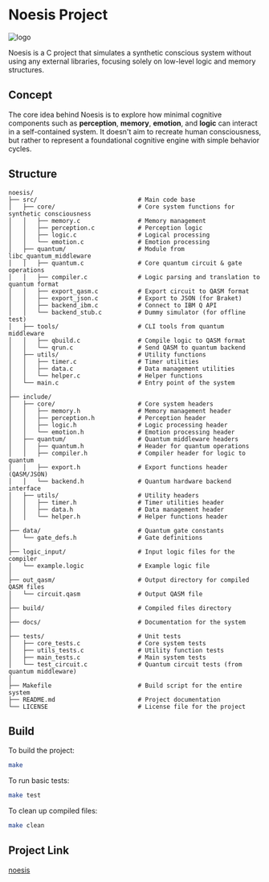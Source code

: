 # Noesis Project

![logo](https://cdn.glitch.global/64589724-ec6b-4993-9c7c-eb9a4746811d/noesis-logo.jpg?v=1746731120617)

Noesis is a C project that simulates a synthetic conscious system without using any external libraries, focusing solely on low-level logic and memory structures.

## Concept

The core idea behind Noesis is to explore how minimal cognitive components such as **perception**, **memory**, **emotion**, and **logic** can interact in a self-contained system. It doesn't aim to recreate human consciousness, but rather to represent a foundational cognitive engine with simple behavior cycles.

## Structure

```
noesis/
├── src/                            # Main code base
│   ├── core/                       # Core system functions for synthetic consciousness
│   │   ├── memory.c                # Memory management
│   │   ├── perception.c            # Perception logic
│   │   ├── logic.c                 # Logical processing
│   │   └── emotion.c               # Emotion processing
│   ├── quantum/                    # Module from libc_quantum_middleware
│   │   ├── quantum.c               # Core quantum circuit & gate operations
│   │   ├── compiler.c              # Logic parsing and translation to quantum format
│   │   ├── export_qasm.c           # Export circuit to QASM format
│   │   ├── export_json.c           # Export to JSON (for Braket)
│   │   ├── backend_ibm.c           # Connect to IBM Q API
│   │   └── backend_stub.c          # Dummy simulator (for offline test)
│   ├── tools/                      # CLI tools from quantum middleware
│   │   ├── qbuild.c                # Compile logic to QASM format
│   │   └── qrun.c                  # Send QASM to quantum backend
│   ├── utils/                      # Utility functions
│   │   ├── timer.c                 # Timer utilities
│   │   ├── data.c                  # Data management utilities
│   │   └── helper.c                # Helper functions
│   └── main.c                      # Entry point of the system
│
├── include/
│   ├── core/                       # Core system headers
│   │   ├── memory.h                # Memory management header
│   │   ├── perception.h            # Perception header
│   │   ├── logic.h                 # Logic processing header
│   │   └── emotion.h               # Emotion processing header
│   ├── quantum/                    # Quantum middleware headers
│   │   ├── quantum.h               # Header for quantum operations
│   │   ├── compiler.h              # Compiler header for logic to quantum
│   │   ├── export.h                # Export functions header (QASM/JSON)
│   │   └── backend.h               # Quantum hardware backend interface
│   ├── utils/                      # Utility headers
│   │   ├── timer.h                 # Timer utilities header
│   │   ├── data.h                  # Data management header
│   │   └── helper.h                # Helper functions header
│
├── data/                           # Quantum gate constants
│   └── gate_defs.h                 # Gate definitions
│
├── logic_input/                    # Input logic files for the compiler
│   └── example.logic               # Example logic file
│
├── out_qasm/                       # Output directory for compiled QASM files
│   └── circuit.qasm                # Output QASM file
│
├── build/                          # Compiled files directory
│
├── docs/                           # Documentation for the system
│
├── tests/                          # Unit tests
│   ├── core_tests.c                # Core system tests
│   ├── utils_tests.c               # Utility function tests
│   ├── main_tests.c                # Main system tests
│   └── test_circuit.c              # Quantum circuit tests (from quantum middleware)
│
├── Makefile                        # Build script for the entire system
├── README.md                       # Project documentation
└── LICENSE                         # License file for the project
```

## Build

To build the project:

```bash
make
```

To run basic tests:

```bash
make test
```

To clean up compiled files:

```bash
make clean
```
## Project Link

[noesis](https://github.com/void-sign/noesis)
